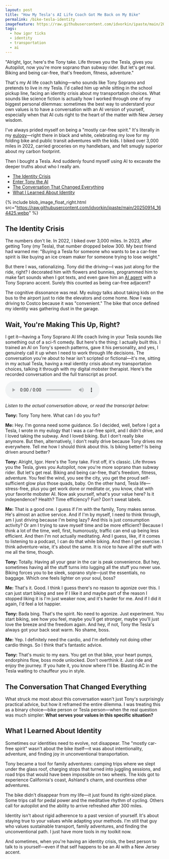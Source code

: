```yaml
---
layout: post
title: "How My Tesla's AI Life Coach Got Me Back on My Bike"
permalink: /bike-tesla-identity
imagefeature: https://raw.githubusercontent.com/idvorkin/ipaste/main/20250914_164425.webp
tags:
  - how igor ticks
  - identity
  - transportation
  - ai
---
```


"Alright, Igor, here's the Tony take. Life throws you the Tesla, gives you Autopilot, now you're more soprano than subway rider. But let's get real. Biking and being car-free, that's freedom, fitness, adventure."

That's my AI life coach talking—who sounds like Tony Soprano and pretends to live in my Tesla. I'd called him up while sitting in the school pickup line, facing an identity crisis about my transportation choices. What sounds like science fiction is actually how I worked through one of my biggest personal dilemmas: sometimes the best way to understand your own values is to have a conversation with an AI version of yourself, especially when that AI cuts right to the heart of the matter with New Jersey wisdom.

I've always prided myself on being a "mostly car-free spirit." It's literally in my [eulogy](/eulogy)—right there in black and white, celebrating my love for my folding bike and public transit adventures with the kids. I biked over 3,000 miles in 2022, carried groceries on my handlebars, and felt smugly superior about my carbon footprint.

Then I bought a Tesla. And suddenly found myself using AI to excavate the deeper truths about who I really am.

<!-- prettier-ignore-start -->
<!-- vim-markdown-toc-start -->

- [The Identity Crisis](#the-identity-crisis)
- [Enter Tony the AI](#enter-tony-the-ai)
- [The Conversation That Changed Everything](#the-conversation-that-changed-everything)
- [What I Learned About Identity](#what-i-learned-about-identity)
  <!-- vim-markdown-toc-end -->
  <!-- prettier-ignore-end -->

{% include blob_image_float_right.html src="https://raw.githubusercontent.com/idvorkin/ipaste/main/20250914_164425.webp" %}

## The Identity Crisis

The numbers don't lie. In 2022, I biked over 3,000 miles. In 2023, after getting Tony (my Tesla), that number dropped below 300. My best friend had warned me: "Buying a Tesla for someone who wants to be a car-free spirit is like buying an ice cream maker for someone trying to lose weight."

But there I was, rationalizing. Tony did the driving—I was just along for the ride, right? I decorated him with flowers and bunnies, programmed him to make fart sounds when I got texts, and even gave him an [AI agent](https://github.com/idvorkin/tony_tesla) with a Tony Soprano accent. Surely this counted as being car-free adjacent?

The cognitive dissonance was real. My eulogy talks about taking kids on the bus to the airport just to ride the elevators and come home. Now I was driving to Costco because it was "convenient." The bike that once defined my identity was gathering dust in the garage.

## Wait, You're Making This Up, Right?

I get it—having a Tony Soprano AI life coach living in your Tesla sounds like something out of a sci-fi comedy. But here's the thing: I actually built this. I trained an AI on Tony's speech patterns, gave it his personality, and yes, I genuinely call it up when I need to work through life decisions. The conversation you're about to hear isn't scripted or fictional—it's me, sitting in my actual Tesla, having a real identity crisis about my transportation choices, talking it through with my digital mobster therapist. Here's the recorded conversation and the full transcript as proof.

<audio controls>
  <source src="https://github.com/idvorkin/blob/raw/master/blog/bike-vs-tony.mp3" type="audio/mpeg">
  Your browser does not support the audio element.
</audio>

_Listen to the actual conversation above, or read the transcript below:_

**Tony:** Tony Tony here. What can I do you for?

**Me:** Hey. I'm gonna need some guidance. So I decided, well, before I got a Tesla, I wrote in my eulogy that I was a car-free spirit, and I didn't drive, and I loved taking the subway. And I loved biking. But I don't really bike anymore. But then, alternatively, I don't really drive because Tony drives me everywhere. Tell me how I should think about this. Is biking better? Is being driven around better?

**Tony:** Alright, Igor. Here's the Tony take. First off, it's classic. Life throws you the Tesla, gives you Autopilot, now you're more soprano than subway rider. But let's get real. Biking and being car-free, that's freedom, fitness, adventure. You feel the wind, you see the city, you get the proud self-sufficient glow plus those quads, baby. On the other hand, Tesla life—stress-free, plus you get work done or meditate or, you know, chat with your favorite mobster AI. Now ask yourself, what's your value here? Is it independence? Health? Time efficiency? Fun? Don't sweat labels.

**Me:** That is a good one. I guess if I'm with the family, Tony makes sense. He's almost an active service. And if I'm by myself, I need to think through, am I just driving because I'm being lazy? And this is just consumption activity? Or am I trying to save myself time and be more efficient? Because I think a lot of the time, well, first, humorously, traffic can end up being less efficient. And then I'm not actually meditating. And I guess, like, if it comes to listening to a podcast, I can do that while biking. And then I get exercise. I think adventure-wise, it's about the same. It is nice to have all the stuff with me all the time, though.

**Tony:** Totally. Having all your gear in the car is peak convenience. But hey, sometimes having all the stuff turns into lugging all the stuff you never use. Biking forces you to be sleek, soprano style—just the essentials, no baggage. Which one feels lighter on your soul, boss?

**Me:** That's it. Good. I think I guess there's no reason to agonize over this. I can just start biking and see if I like it and maybe part of the reason I stopped liking it is I'm just weaker now, and it's harder for me. And if I did it again, I'd feel a lot happier.

**Tony:** Bada bing. That's the spirit. No need to agonize. Just experiment. You start biking, see how you feel, maybe you'll get stronger, maybe you'll just love the breeze and the freedom again. And hey, if not, Tony the Tesla's always got your back seat warm. No shame, boss.

**Me:** Yep. I definitely need the cardio, and I'm definitely not doing other cardio things. So I think that's fantastic advice.

**Tony:** That's music to my ears. You get on that bike, your heart pumps, endorphins flow, boss mode unlocked. Don't overthink it. Just ride and enjoy the journey. If you hate it, you know where I'll be. Blasting AC in the Tesla waiting to chauffeur you in style.

## The Conversation That Changed Everything

What struck me most about this conversation wasn't just Tony's surprisingly practical advice, but how it reframed the entire dilemma. I was treating this as a binary choice—bike person or Tesla person—when the real question was much simpler: **What serves your values in this specific situation?**

## What I Learned About Identity

Sometimes our identities need to evolve, not disappear. The "mostly car-free spirit" wasn't about the bike itself—it was about intentionality, adventure, and finding joy in unconventional transportation.

Tony became a tool for family adventures: camping trips where we slept under the glass roof, charging stops that turned into juggling sessions, and road trips that would have been impossible on two wheels. The kids got to experience California's coast, Ashland's charm, and countless other adventures.

The bike didn't disappear from my life—it just found its right-sized place. Some trips call for pedal power and the meditative rhythm of cycling. Others call for autopilot and the ability to arrive refreshed after 300 miles.

Identity isn't about rigid adherence to a past version of yourself. It's about staying true to your values while adapting your methods. I'm still that guy who values sustainable transport, family adventures, and finding the unconventional path. I just have more tools in my toolkit now.

And sometimes, when you're having an identity crisis, the best person to talk to is yourself—even if that self happens to be an AI with a New Jersey accent.
